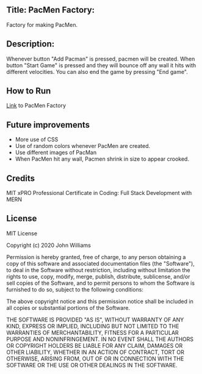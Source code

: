 ## Title: PacMen Factory: 
Factory for making PacMen.

## Description: 
Whenever button "Add Pacman" is pressed, pacmen will be created. 
When button "Start Game" is pressed and they will bounce off any wall it hits with different velocities. You can also end the game by pressing "End game".

## How to Run 
<a href="https://soojsooj.github.io/MIT-work/pacmen-factory/starter.html">Link</a> to PacMen Factory

## Future improvements
* More use of CSS
* Use of random colors whenever PacMen are created.
* Use different images of PacMan
* When PacMen hit any wall, Pacmen shrink in size to appear crooked.

## Credits
MIT xPRO Professional Certificate in Coding: Full Stack Development with MERN

## License
MIT License

Copyright (c) 2020 John Williams

Permission is hereby granted, free of charge, to any person obtaining a copy of this software and associated documentation files (the "Software"), to deal in the Software without restriction, including without limitation the rights to use, copy, modify, merge, publish, distribute, sublicense, and/or sell copies of the Software, and to permit persons to whom the Software is furnished to do so, subject to the following conditions:

The above copyright notice and this permission notice shall be included in all copies or substantial portions of the Software.

THE SOFTWARE IS PROVIDED "AS IS", WITHOUT WARRANTY OF ANY KIND, EXPRESS OR IMPLIED, INCLUDING BUT NOT LIMITED TO THE WARRANTIES OF MERCHANTABILITY, FITNESS FOR A PARTICULAR PURPOSE AND NONINFRINGEMENT. IN NO EVENT SHALL THE AUTHORS OR COPYRIGHT HOLDERS BE LIABLE FOR ANY CLAIM, DAMAGES OR OTHER LIABILITY, WHETHER IN AN ACTION OF CONTRACT, TORT OR OTHERWISE, ARISING FROM, OUT OF OR IN CONNECTION WITH THE SOFTWARE OR THE USE OR OTHER DEALINGS IN THE SOFTWARE.
